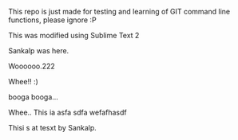 This repo is just made for testing and learning of GIT command line functions, please ignore :P


This was modified using Sublime Text 2


Sankalp was here.

Woooooo.222

Whee!! :)


booga booga... 


Whee.. This ia asfa sdfa wefafhasdf

Thisi s at tesxt by Sankalp.
